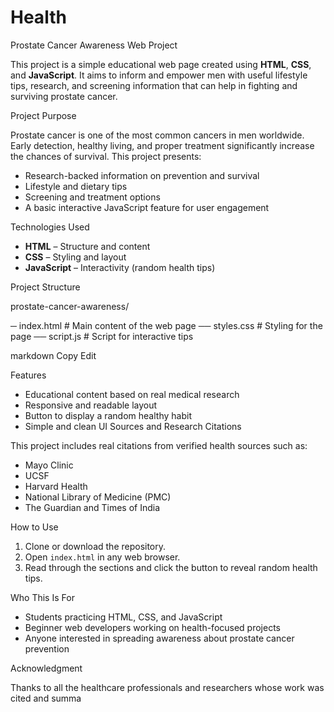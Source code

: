 # Health
Prostate Cancer Awareness Web Project

This project is a simple educational web page created using **HTML**, **CSS**, and **JavaScript**. It aims to inform and empower men with useful lifestyle tips, research, and screening information that can help in fighting and surviving prostate cancer.

 Project Purpose

Prostate cancer is one of the most common cancers in men worldwide. Early detection, healthy living, and proper treatment significantly increase the chances of survival. This project presents:

- Research-backed information on prevention and survival
- Lifestyle and dietary tips
- Screening and treatment options
- A basic interactive JavaScript feature for user engagement

 Technologies Used

- **HTML** – Structure and content
- **CSS** – Styling and layout
- **JavaScript** – Interactivity (random health tips)

 Project Structure

prostate-cancer-awareness/

─ index.html # Main content of the web page
── styles.css # Styling for the page
── script.js # Script for interactive tips

markdown
Copy
Edit

 Features

- Educational content based on real medical research
- Responsive and readable layout
- Button to display a random healthy habit
- Simple and clean UI
 Sources and Research Citations

This project includes real citations from verified health sources such as:
- Mayo Clinic
- UCSF
- Harvard Health
- National Library of Medicine (PMC)
- The Guardian and Times of India

 How to Use

1. Clone or download the repository.
2. Open `index.html` in any web browser.
3. Read through the sections and click the button to reveal random health tips.

 Who This Is For

- Students practicing HTML, CSS, and JavaScript
- Beginner web developers working on health-focused projects
- Anyone interested in spreading awareness about prostate cancer prevention


 Acknowledgment

Thanks to all the healthcare professionals and researchers whose work was cited and summa
